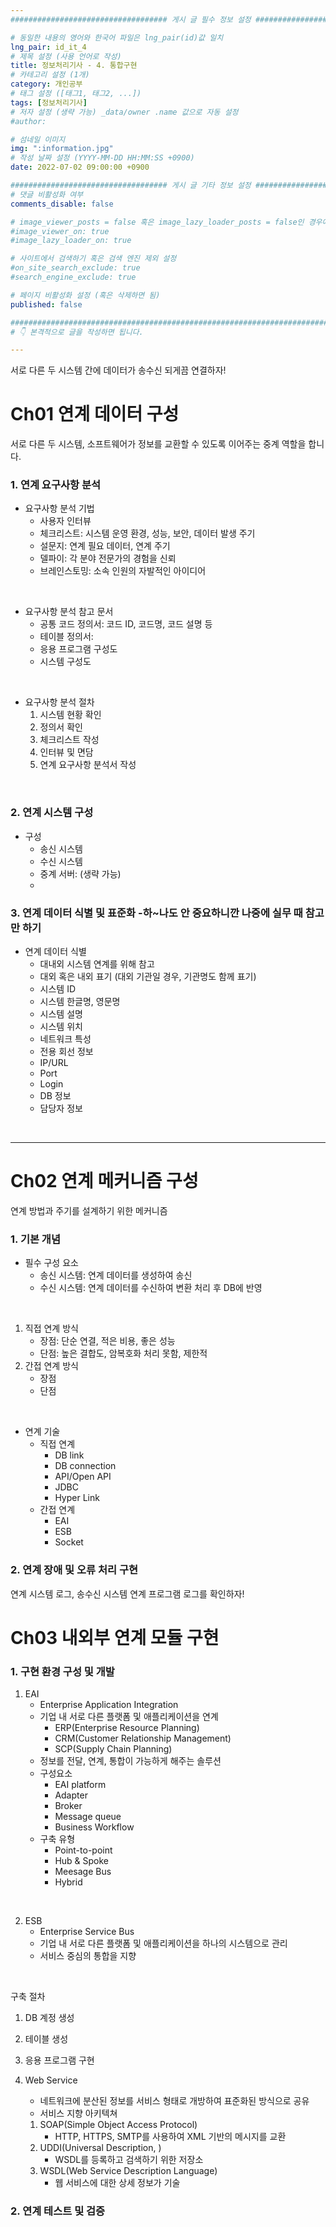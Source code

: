 ```yaml
---
################################### 게시 글 필수 정보 설정 ###################################

# 동일한 내용의 영어와 한국어 파일은 lng_pair(id)값 일치
lng_pair: id_it_4
# 제목 설정 (사용 언어로 작성)
title: 정보처리기사 - 4. 통합구현
# 카테고리 설정 (1개)
category: 개인공부 
# 태그 설정 ([태그1, 태그2, ...])
tags: [정보처리기사] 
# 저자 설정 (생략 가능) _data/owner .name 값으로 자동 설정
#author: 

# 섬네일 이미지
img: ":information.jpg" 
# 작성 날짜 설정 (YYYY-MM-DD HH:MM:SS +0900)
date: 2022-07-02 09:00:00 +0900

################################### 게시 글 기타 정보 설정 ###################################
# 댓글 비활성화 여부
comments_disable: false

# image_viewer_posts = false 혹은 image_lazy_loader_posts = false인 경우에만 사용
#image_viewer_on: true
#image_lazy_loader_on: true

# 사이트에서 검색하기 혹은 검색 엔진 제외 설정 
#on_site_search_exclude: true
#search_engine_exclude: true

# 페이지 비활성화 설정 (혹은 삭제하면 됨)
published: false

##########################################################################################
# 👇 본격적으로 글을 작성하면 됩니다. 

---
```

<!-- outline-start -->
서로 다른 두 시스템 간에 데이터가 송수신 되게끔 연결하자!

<!-- outline-end -->
# Ch01 연계 데이터 구성
서로 다른 두 시스템, 소프트웨어가 정보를 교환할 수 있도록 이어주는 중계 역할을 합니다.

### 1. 연계 요구사항 분석
* 요구사항 분석 기법
    * 사용자 인터뷰
    * 체크리스트: 시스템 운영 환경, 성능, 보안, 데이터 발생 주기
    * 설문지: 연계 필요 데이터, 연계 주기
    * 델파이: 각 분야 전문가의 경험을 신뢰
    * 브레인스토밍: 소속 인원의 자발적인 아이디어
<br>

* 요구사항 분석 참고 문서
    * 공통 코드 정의서: 코드 ID, 코드명, 코드 설명 등
    * 테이블 정의서: 
    * 응용 프로그램 구성도
    * 시스템 구성도
<br>

* 요구사항 분석 절차
    1. 시스템 현황 확인
    2. 정의서 확인
    3. 체크리스트 작성
    4. 인터뷰 및 면담
    5. 연계 요구사항 분석서 작성
<br>

### 2. 연계 시스템 구성
* 구성
    * 송신 시스템
    * 수신 시스템
    * 중계 서버: (생략 가능)
    * 

### 3. 연계 데이터 식별 및 표준화 -하~나도 안 중요하니깐 나중에 실무 때 참고만 하기
* 연계 데이터 식별
    * 대내외 시스템 연계를 위해 참고 
    * 대외 혹은 내외 표기 (대외 기관일 경우, 기관명도 함께 표기)
    * 시스템 ID
    * 시스템 한글명, 영문명
    * 시스템 설명
    * 시스템 위치
    * 네트워크 특성
    * 전용 회선 정보
    * IP/URL
    * Port
    * Login
    * DB 정보
    * 담당자 정보
<br>
<hr>

# Ch02 연계 메커니즘 구성
연계 방법과 주기를 설계하기 위한 메커니즘

### 1. 기본 개념
* 필수 구성 요소
    * 송신 시스템: 연계 데이터를 생성하여 송신
    * 수신 시스템: 연계 데이터를 수신하여 변환 처리 후 DB에 반영
 <br>

1. 직접 연계 방식
    * 장점: 단순 연결, 적은 비용, 좋은 성능
    * 단점: 높은 결합도, 암복호화 처리 못함, 제한적
2.  간접 연계 방식 
    * 장점
    * 단점 

 <br>

* 연계 기술
    * 직접 연계
        * DB link
        * DB connection
        * API/Open API
        * JDBC
        * Hyper Link
    * 간접 연계
        * EAI
        * ESB
        * Socket

### 2. 연계 장애 및 오류 처리 구현
연계 시스템 로그, 송수신 시스템 연계 프로그램 로그를 확인하자!


# Ch03 내외부 연계 모듈 구현


### 1. 구현 환경 구성 및 개발
1. EAI
    * Enterprise Application Integration
    * 기업 내 서로 다른 플랫폼 및 애플리케이션을 연계
        * ERP(Enterprise Resource Planning)
        * CRM(Customer Relationship Management)
        * SCP(Supply Chain Planning)
    * 정보를 전달, 연계, 통합이 가능하게 해주는 솔루션
    * 구성요소
        * EAI platform
        * Adapter
        * Broker
        * Message queue
        * Business Workflow
    * 구축 유형
        * Point-to-point
        * Hub & Spoke
        * Meesage Bus
        * Hybrid
<br>

2. ESB
    * Enterprise Service Bus
    * 기업 내 서로 다른 플랫폼 및 애플리케이션을 하나의 시스템으로 관리
    * 서비스 중심의 통합을 지향
<br>

구축 절차
1. DB 계정 생성
2. 테이블 생성
3. 응용 프로그램 구현

3. Web Service
    * 네트워크에 분산된 정보를 서비스 형태로 개방하여 표준화된 방식으로 공유
    * 서비스 지향 아키텍쳐
    1. SOAP(Simple Object Access Protocol) 
        * HTTP, HTTPS, SMTP를 사용하여 XML 기반의 메시지를 교환
    2. UDDI(Universal Description, )
        * WSDL를 등록하고 검색하기 위한 저장소
    3. WSDL(Web Service Description Language)
        * 웹 서비스에 대한 상세 정보가 기술

### 2. 연계 테스트 및 검증
